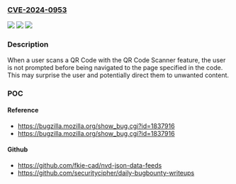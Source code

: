 ### [CVE-2024-0953](https://cve.mitre.org/cgi-bin/cvename.cgi?name=CVE-2024-0953)
![](https://img.shields.io/static/v1?label=Product&message=Firefox%20for%20iOS&color=blue)
![](https://img.shields.io/static/v1?label=Version&message=%3D%20Firefox%20for%20iOS%20&color=brighgreen)
![](https://img.shields.io/static/v1?label=Vulnerability&message=When%20a%20user%20scans%20a%20QR%20Code%20with%20the%20QR%20Code%20Scanner%20feature%2C%20the%20user%20is%20not%20prompted%20before%20being%20navigated%20to%20the%20page%20specified%20in%20the%20code.%20%20This%20may%20surprise%20the%20user%20and%20potentially%20direct%20them%20to%20unwanted%20content.&color=brighgreen)

### Description

When a user scans a QR Code with the QR Code Scanner feature, the user is not prompted before being navigated to the page specified in the code.  This may surprise the user and potentially direct them to unwanted content.

### POC

#### Reference
- https://bugzilla.mozilla.org/show_bug.cgi?id=1837916
- https://bugzilla.mozilla.org/show_bug.cgi?id=1837916

#### Github
- https://github.com/fkie-cad/nvd-json-data-feeds
- https://github.com/securitycipher/daily-bugbounty-writeups

